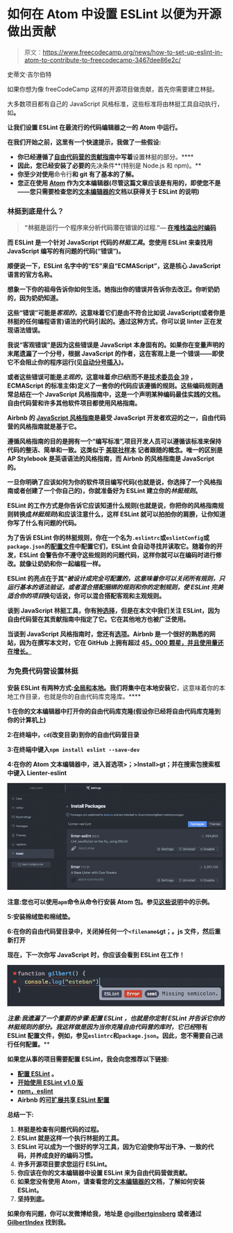 # 如何在 Atom 中设置 ESLint 以便为开源做出贡献

> 原文：<https://www.freecodecamp.org/news/how-to-set-up-eslint-in-atom-to-contribute-to-freecodecamp-3467dee86e2c/>

史蒂文·吉尔伯特

如果你想为像 freeCodeCamp 这样的开源项目做贡献，首先你需要建立林挺。

大多数项目都有自己的 JavaScript 风格标准，这些标准将由林挺工具自动执行，如[](http://eslint.org/)****。****

**让我们设置 ESLint 在最流行的代码编辑器之一的 Atom 中运行。**

**在我们开始之前，这里有一个快速提示，我做了一些假设:**

*   **你已经遵循了[自由代码营的贡献指南](https://github.com/FreeCodeCamp/FreeCodeCamp/blob/staging/CONTRIBUTING.md#setup-linting)中写着**设置林挺的部分。****
*   **因此，您已经安装了必要的**先决条件**(特别是 Node.js 和 npm)。**
*   **你至少对使用**命令行**和 **git** 有了基本的了解。**
*   **您正在使用 [Atom](https://atom.io/) 作为文本编辑器(尽管这篇文章应该是有用的，即使您不是——您只需要检查您的[文本编辑器的](http://eslint.org/docs/user-guide/integrations)文档以获得关于 ESLint 的说明)**

### **林挺到底是什么？**

> **"**林挺**是运行一个程序来分析代码潜在错误的过程."— [在堆栈溢出时编码](https://stackoverflow.com/questions/8503559/what-is-linting)**

**而 **ESLint** 是一个针对 JavaScript 代码的*林挺工具*。您使用 ESLint 来查找用 JavaScript 编写的有问题的代码(“错误”)。**

**顺便说一下，ESLint 名字中的“ES”来自“ECMAScript”，这是核心 JavaScript 语言的官方名称。**

**想象一下你的祖母告诉你如何生活。她指出你的错误并告诉你去改正。你听奶奶的，因为奶奶知道。**

**这些“错误”可能是*客观的*，这意味着它们是由不符合比如说 JavaScript(或者你是林挺的任何编程语言)语法的代码引起的。通过这种方式，你可以说 linter 正在发现语法错误。**

**我说“客观错误”是因为这些错误是 JavaScript 本身固有的。如果你在变量声明的末尾遗漏了一个分号，根据 JavaScript 的作者，这在客观上是一个错误——即使它不会阻止你的程序运行(见[自动分号插入](https://stackoverflow.com/questions/2846283/what-are-the-rules-for-javascripts-automatic-semicolon-insertion-asi))。**

**或者这些错误可能是*主观的*，这意味着*你已经*(而不是[技术委员会 39](https://www.ecma-international.org/memento/TC39.htm) ，ECMAScript 的标准主体)定义了一套你的代码应该遵循的规则。这些编码规则通常总结在一个 **JavaScript 风格指南**中，这是一个声明某种编码最佳实践的文档。自由代码营和许多其他软件项目都使用风格指南。**

**Airbnb 的 [JavaScript 风格指南](https://github.com/airbnb/javascript)是最受 JavaScript 开发者欢迎的之一，自由代码营的风格指南就是基于它。**

**遵循风格指南的目的是拥有一个“编写标准”,项目开发人员可以遵循该标准来保持代码的整洁、简单和一致。这类似于 [**美联社样本**](https://en.wikipedia.org/wiki/AP_Stylebook) 记者跟随的概念。唯一的区别是 AP Stylebook 是英语语法的风格指南，而 Airbnb 的风格指南是 JavaScript 的。**

**一旦你明确了应该如何为你的软件项目编写代码(也就是说，你选择了一个风格指南或者创建了一个你自己的)，你就准备好为 ESLint 建立你的*林挺规则*。**

**ESLint 的工作方式是你告诉它应该知道什么规则(也就是说，你把你的风格指南规则转换成*林挺规则*)和应该注意什么，这样 ESLint 就可以拍拍你的肩膀，让你知道你写了什么有问题的代码。**

**为了告诉 ESLint 你的林挺规则，你在一个名为`.eslintrc`或`eslintConfig`或`package.json`的[配置文件](http://eslint.org/docs/user-guide/configuring)中配置它们，ESLint 会自动寻找并读取它。随着你的开发，ESLint 会警告你不遵守这些规则的问题代码，这样你就可以在编码时进行修改。就像让奶奶和你一起编程一样。**

**ESLint 的亮点在于其“*被设计成完全可配置的，这意味着你可以关闭所有规则，只运行基本的语法验证，或者混合搭配捆绑的规则和你的定制规则，使 ESLint 完美适合你的项目*换句话说，你可以混合搭配客观和主观规则。**

**谈到 JavaScript 林挺工具，你有[种选择](https://www.sitepoint.com/comparison-javascript-linting-tools/)，但是在本文中我们关注 ESLint，因为自由代码营在其贡献指南中指定了它。它在其他地方也被广泛使用。**

**当谈到 JavaScript 风格指南时，您还有[选项](http://noeticforce.com/best-javascript-style-guide-for-maintainable-code)。Airbnb 是一个很好的熟悉的网站，因为在撰写本文时，它在 GitHub 上拥有超过 [45，000 颗星，并且使用量还在增长。](https://github.com/airbnb/javascript)**

### ****为免费代码营设置林挺****

**安装 ESLint 有两种方式:[全局和本地](https://www.npmjs.com/package/eslint)。我们将集中在本地安装它**，这意味着你的本地工作目录，也就是你的自由代码库克隆库。****

****1:在你的文本编辑器中打开你的自由代码库克隆(假设你已经将自由代码库克隆到你的计算机上)****

****2:在终端中，`cd`(改变目录)到你的自由代码营目录****

****3:在终端中键入`npm install eslint --save-dev`****

****4:在你的 Atom 文本编辑器中，进入**首选项**>**；>Insta**ll>g**t；并在搜索包搜索框中键入 Li**enter-eslint****

****![suWrI14ZfgjkyFns6g97Sashp7UhgSjC8tL7](img/1e9ded7112267d8ebbe7e573bd88ace4.png)****

****注意:您也可以使用`apm`命令从命令行安装 Atom 包。参见[这些说明](https://github.com/AtomLinter/linter-eslint)中的示例。****

****5:安装**棉绒垫**和**棉绒垫**。****

****6:在你的自由代码营目录中，关闭掉任何一个`<filename&`gt；。js 文件，然后重新打开****

****现在，下一次你写 JavaScript 时，你应该会看到 ESLint 在工作！****

****![w0FIY5QLVmC9avMYdgWxpkXR2HDPzQakW6gp](img/7a63fecf6416fa67a01318ee1267e7f9.png)****

****注意:我遗漏了一个重要的步骤:**配置 ESLint** ，也就是你定制 ESLint 并告诉它你的林挺规则的部分。我这样做是因为当你克隆自由代码营的库时，它*已经*带有 ESLint 配置文件，例如，参见`eslintrc`和`package.json`。因此，您不需要自己进行任何配置。****

****如果您从事的项目需要配置 ESLint，我会向您推荐以下链接:****

*   ****[配置 ESLint](http://eslint.org/docs/user-guide/configuring) 。****
*   ****[开始使用 ESLint v1.0 版](http://devnull.guru/get-started-with-eslint/)****
*   ****[npm，eslint](https://www.npmjs.com/package/eslint)****
*   ****Airbnb 的[可扩展共享 ESLint 配置](https://github.com/airbnb/javascript/tree/master/packages/eslint-config-airbnb)****

****总结一下:****

1.  ****林挺是检查有问题代码的过程。****
2.  ****ESLint 就是这样一个执行林挺的工具。****
3.  ****ESLint 可以成为一个很好的学习工具，因为它迫使你写出干净、一致的代码，并养成良好的编码习惯。****
4.  ****许多开源项目要求您运行 ESLint。****
5.  ****你应该在你的文本编辑器中设置 ESLint 来为自由代码营做贡献。****
6.  ****如果您没有使用 Atom，请查看您的[文本编辑器的](http://eslint.org/docs/user-guide/integrations)文档，了解如何安装 ESLint。****
7.  ****坚持到底。****

****如果你有问题，你可以发微博给我，地址是 [@gilbertginsberg](https://twitter.com/gilbertginsberg) 或者通过 [GilbertIndex](https://goo.gl/DgxjEj) 找到我。****